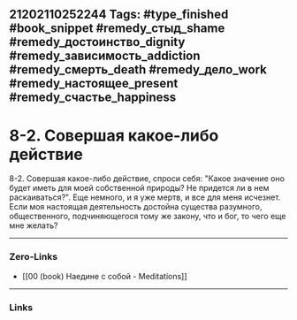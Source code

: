 21202110252244
Tags: #type_finished #book_snippet #remedy_стыд_shame #remedy_достоинство_dignity #remedy_зависимость_addiction #remedy_смерть_death #remedy_дело_work #remedy_настоящее_present #remedy_счастье_happiness
---
# 8-2. Совершая какое-либо действие

 8-2. Совершая какое-либо действие, спроси себя: "Какое значение оно будет иметь для моей собственной природы? Не придется ли в нем раскаиваться?". Еще немного, и я уже мертв, и все для меня исчезнет. Если моя настоящая деятельность достойна существа разумного, общественного, подчиняющегося тому же закону, что и бог, то чего еще мне желать? 

---
### Zero-Links
- [[00 (book) Наедине с собой - Meditations]]
---
### Links

